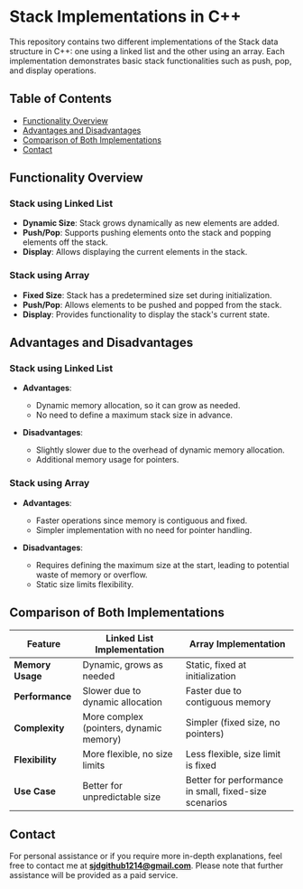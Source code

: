 # Stack Implementations in C++

This repository contains two different implementations of the Stack data structure in C++: one using a linked list and the other using an array. Each implementation demonstrates basic stack functionalities such as push, pop, and display operations.

## Table of Contents
- [Functionality Overview](#functionality-overview)
- [Advantages and Disadvantages](#advantages-and-disadvantages)
- [Comparison of Both Implementations](#comparison-of-both-implementations)
- [Contact](#contact)

## Functionality Overview

### Stack using Linked List
- **Dynamic Size**: Stack grows dynamically as new elements are added.
- **Push/Pop**: Supports pushing elements onto the stack and popping elements off the stack.
- **Display**: Allows displaying the current elements in the stack.

### Stack using Array
- **Fixed Size**: Stack has a predetermined size set during initialization.
- **Push/Pop**: Allows elements to be pushed and popped from the stack.
- **Display**: Provides functionality to display the stack's current state.

## Advantages and Disadvantages

### Stack using Linked List
- **Advantages**:
  - Dynamic memory allocation, so it can grow as needed.
  - No need to define a maximum stack size in advance.
  
- **Disadvantages**:
  - Slightly slower due to the overhead of dynamic memory allocation.
  - Additional memory usage for pointers.
  
### Stack using Array
- **Advantages**:
  - Faster operations since memory is contiguous and fixed.
  - Simpler implementation with no need for pointer handling.
  
- **Disadvantages**:
  - Requires defining the maximum size at the start, leading to potential waste of memory or overflow.
  - Static size limits flexibility.

## Comparison of Both Implementations

| Feature                    | Linked List Implementation | Array Implementation      |
|----------------------------|----------------------------|---------------------------|
| **Memory Usage**            | Dynamic, grows as needed    | Static, fixed at initialization |
| **Performance**             | Slower due to dynamic allocation | Faster due to contiguous memory |
| **Complexity**              | More complex (pointers, dynamic memory) | Simpler (fixed size, no pointers) |
| **Flexibility**             | More flexible, no size limits | Less flexible, size limit is fixed |
| **Use Case**                | Better for unpredictable size | Better for performance in small, fixed-size scenarios |

## Contact
For personal assistance or if you require more in-depth explanations, feel free to contact me at **sjdgithub1214@gmail.com**. Please note that further assistance will be provided as a paid service.
